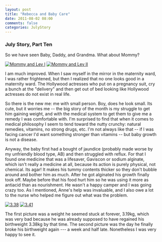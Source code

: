 ```yaml
---
layout: post
title: "Rebecca and Baby Care"
date: 2011-08-02 08:00
comments: false
categories: JulyStory
---
```


### July Story, Part Ten

So we have seen Baby, Daddy, and Grandma. What about Mommy?

[![Mommy and Lev I][33]][33a]
[![Mommy and Lev II][34]][34a]

I am much improved. When I saw myself in the mirror in the maternity 
ward, I was rather frightened, but then I realized that no one looks 
good in a maternity ward. The Hollywood actresses who put on a pregnancy 
suit, cry a bunch at the "delivery" and then get out of bed looking like 
Hollywood actresses do not exist in real life. 

So there is the new me: me with small person. Boy, does he look small.
Its cute, but it worries me -- the big story of the month is my
struggle to get him gaining weight, and with the medical system to get
them to give me a remedy I was comfortable with. I'm surprised to find
that when it comes to medical philosophy I seem to tend toward the
nutty crunchy: natural remedies, vitamins, no strong drugs, etc. I'm
not always like that -- if I was facing cancer I'd want something
stronger than vitamins -- but baby growth is not a disease. 

Anyway, the baby first had a bought of jaundice (probably made worse
by my unfriendly blood type, AB) and then struggled with reflux. For
that I found one medicine that was a lifesaver, Gaviscon or sodium
alginate, which isn't really a medicine at all, because its action is
purely physical, not chemical. Its agar! It makes his tummy contents
thicker so they don't bubble around and bother him as much. After he
got alginated his growth finally took off. Maybe before that his food
hurt him so he was using it more as antiacid than as nourishment. He
wasn't a happy camper and I was going crazy too. As I mentioned,
Anne's help was invaluable, and I also owe a lot to the nurse who
helped me figure out what was the problem. 


[![3.38][42]][42a]
[![3.41][41]][41a]


The first picture was a weight he seemed stuck at forever, 3.19kg,
which was very bad because he was already supposed to have regained
his birthweight 3.38kg by that time.  The second picture was the day
he finally broke his birthweight again --- a week and half late.
Nonetheless I was very happy to see it.

[33]: https://lh3.googleusercontent.com/-AyPZj7KtOlg/TkK7NZnPdtI/AAAAAAAADfc/wAyaUCRpP0Q/s288/IMG_8423.jpg
[33a]: https://picasaweb.google.com/lh/photo/HTgU6LyM9CVqVpIDXEui0oJ35BGm6sSypNLNdcLlep0?feat=directlink

[34]: https://lh3.googleusercontent.com/-JHJzj_qCu-A/TkK7ABS0GAI/AAAAAAAADfM/kIDY8YY5-0A/s400/IMG_8409.jpg
[34a]: https://picasaweb.google.com/lh/photo/3sel6jnusfUrCGtc99niwIJ35BGm6sSypNLNdcLlep0?feat=directlink


[41]: https://lh3.googleusercontent.com/-xtMUG6kmtOs/TkK8sCX8qmI/AAAAAAAADgo/acXLfRDo-RE/s288/IMG_8642.jpg
[41a]: https://picasaweb.google.com/lh/photo/GQFUAOsjvqH2Hg3jHfJQPoJ35BGm6sSypNLNdcLlep0?feat=directlink

[42]: https://lh5.googleusercontent.com/-VOe9Bzdnaqo/TkK7HAD-vbI/AAAAAAAADfU/3gcXrlObIb8/s400/IMG_8418.jpg
[42a]: https://picasaweb.google.com/lh/photo/zHUENuI6kGTNSoPEUMU294J35BGm6sSypNLNdcLlep0?feat=directlink

